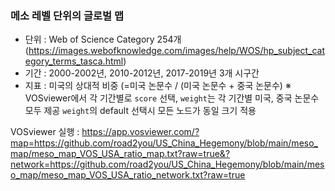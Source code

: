 ### 메소 레벨 단위의 글로벌 맵 
 - 단위 : Web of Science Category 254개 (https://images.webofknowledge.com/images/help/WOS/hp_subject_category_terms_tasca.html)
 - 기간 : 2000-2002년, 2010-2012년, 2017-2019년 3개 시구간
 - 지표 : 미국의 상대적 비중 (=미국 논문수 / (미국 논문수 + 중국 논문수)
         ※ VOSviewer에서 각 기간별로 `score` 선택, `weight`는 각 기간별 미국, 중국 논문수 모두 제공
           `weight`의 default 선택시 모든 노드가 동일 크기 적용

VOSviewer 실행 :
https://app.vosviewer.com/?map=https://github.com/road2you/US_China_Hegemony/blob/main/meso_map/meso_map_VOS_USA_ratio_map.txt?raw=true&?network=https://github.com/road2you/US_China_Hegemony/blob/main/meso_map/meso_map_VOS_USA_ratio_network.txt?raw=true
